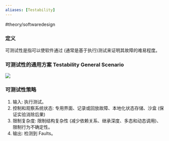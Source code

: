 ```yaml
---
aliases: [Testability]
---
```

#theory/softwaredesign 

### 定义
可测试性是指可以使软件通过 (通常是基于执行)测试来证明其故障的难易程度。

### 可测试性的通用方案 Testability General Scenario
![](https://spricoder.oss-cn-shanghai.aliyuncs.com/2021-Software-System-Design/img/lec13/37.png)

### 可测试性策略
1. 输入: 执行测试。
2. 控制和观察系统状态: 专用界面、记录或回放故障、本地化状态存储、沙盒 (保证实验消除后果) 
3. 限制复杂度: 限制结构复杂性 (减少依赖关系、继承深度、多态和动态调用)、限制行为不确定性。
4. 输出: 检测到 Faults。